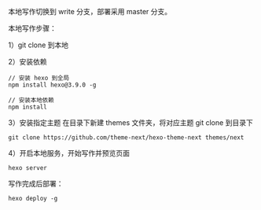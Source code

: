 本地写作切换到 write 分支，部署采用 master 分支。

本地写作步骤：

1）git clone 到本地

2）安装依赖

```
// 安装 hexo 到全局
npm install hexo@3.9.0 -g

// 安装本地依赖
npm install
```

3）安装指定主题
在目录下新建 themes 文件夹，将对应主题 git clone 到目录下
```
git clone https://github.com/theme-next/hexo-theme-next themes/next
```

4）开启本地服务，开始写作并预览页面
```
hexo server
```

写作完成后部署：
```
hexo deploy -g
```